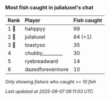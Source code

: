 ### Most fish caught in julialuxel's chat

| Rank  | Player           | Fish caught |
|:------|:-----------------|:------------|
| 1 🥇  | hahppyy          | 99          |
| 2 🥈  | julialuxel       | 84 (+1)     |
| 3 🥉  | toastyso         | 35          |
| 4     | chubby_________  | 30          |
| 5     | ryebreadward     | 14          |
| 6     | dazedforevermore | 10          |

_Only showing fishers who caught >= 10 fish_

_Last updated at 2025-09-07 09:11:03 UTC_